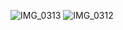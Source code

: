 ![IMG_0313](https://github.com/TysonWalkerII/Test/assets/90113324/abcadeca-6b8a-4453-a6b8-cd880dad502b)
![IMG_0312](https://github.com/TysonWalkerII/Test/assets/90113324/4b0174e5-55df-4b72-80dd-bee08fd5cdd6)
